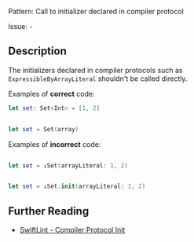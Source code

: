 Pattern: Call to initializer declared in compiler protocol

Issue: -

## Description

The initializers declared in compiler protocols such as `ExpressibleByArrayLiteral` shouldn't be called directly.

Examples of **correct** code:
```swift
let set: Set<Int> = [1, 2]


let set = Set(array)

```
Examples of **incorrect** code:
```swift

let set = ↓Set(arrayLiteral: 1, 2)


let set = ↓Set.init(arrayLiteral: 1, 2)

```

## Further Reading

* [SwiftLint - Compiler Protocol Init](https://github.com/realm/SwiftLint/blob/master/Rules.md#compiler-protocol-init)